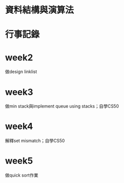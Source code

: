 # 資料結構與演算法

# 行事記錄
# week2 
做design linklist
# week3 
做min stack與implement queue using stacks；自學CS50
# week4
解釋set mismatch；自學CS50
# week5
做quick sort作業
